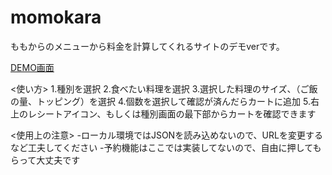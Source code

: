 # momokara
ももからのメニューから料金を計算してくれるサイトのデモverです。

[DEMO画面](https://lukiw928.github.io/momokara/)

<使い方>
1.種別を選択
2.食べたい料理を選択
3.選択した料理のサイズ、（ご飯の量、トッピング）を選択
4.個数を選択して確認が済んだらカートに追加
5.右上のレシートアイコン、もしくは種別画面の最下部からカートを確認できます

<使用上の注意>
-ローカル環境ではJSONを読み込めないので、URLを変更するなど工夫してください
-予約機能はここでは実装してないので、自由に押してもらって大丈夫です
